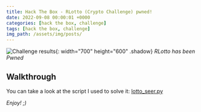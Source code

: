 ```yaml
---
title: Hack The Box - RLotto (Crypto Challenge) pwned!
date: 2022-09-08 00:00:01 +0000
categories: [hack the box, challenge]
tags: [hack the box, challenge]
img_path: /assets/img/posts/
---
```


![Challenge results](owned-rlotto.png){: width="700" height="600" .shadow}
_RLotto has been Pwned_

## Walkthrough

You can take a look at the script I used to solve it: [lotto_seer.py](https://github.com/rubenhortas/hackthebox/blob/main/rLotto/lotto_seer.py)

_Enjoy! ;)_
